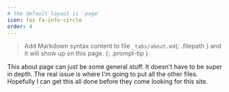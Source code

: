 ```yaml
---
# the default layout is 'page'
icon: fas fa-info-circle
order: 4
---
```


> Add Markdown syntax content to file `_tabs/about.md`{: .filepath } and it will show up on this page.
{: .prompt-tip }
 
 This about page can just be some general stuff. It doesn't have to be super in depth. The real issue is where I'm going to put all the other files. Hopefully I can get this all done before they come looking for this site.
